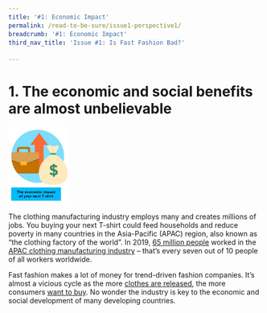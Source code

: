 ```yaml
---
title: '#1: Economic Impact'
permalink: /read-to-be-sure/issue1-perspective1/
breadcrumb: '#1: Economic Impact'
third_nav_title: 'Issue #1: Is Fast Fashion Bad?'

---
```


# **1.**    **The economic and social benefits are almost unbelievable**     

<img src="../images/rtbs-01b-perspective1.JPG" style="zoom:33%;" />



The clothing manufacturing industry employs many and creates millions of jobs. You buying your next T-shirt could feed households and reduce poverty in many countries in the Asia-Pacific (APAC) region, also known as “the clothing factory of the world”. In 2019, [65 million people](https://www.ilo.org/wcmsp5/groups/public/---asia/---ro-bangkok/documents/briefingnote/wcms_758626.pdf) worked in the [APAC clothing manufacturing industry](https://www.ilo.org/wcmsp5/groups/public/---ed_dialogue/---sector/documents/publication/wcms_669355.pdf) – that’s every seven out of 10 people of all workers worldwide.

Fast fashion makes a lot of money for trend-driven fashion companies. It’s almost a vicious cycle as the more [clothes are released](https://www.vox.com/the-goods/22573682/shein-future-of-fast-fashion-explained), the more consumers [want to buy](https://www.npr.org/2013/03/11/174013774/in-trendy-world-of-fast-fashion-styles-arent-made-to-last). No wonder the industry is key to the economic and social development of many developing countries.

 

